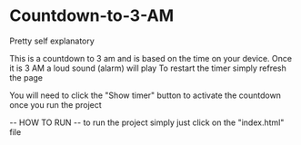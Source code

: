 # Countdown-to-3-AM
Pretty self explanatory

This is a countdown to 3 am and is based on the time on your device.
Once it is 3 AM a loud sound (alarm) will play
To restart the timer simply refresh the page

You will need to click the "Show timer" button to activate the countdown once you run the project

-- HOW TO RUN --
to run the project simply just click on the "index.html" file
